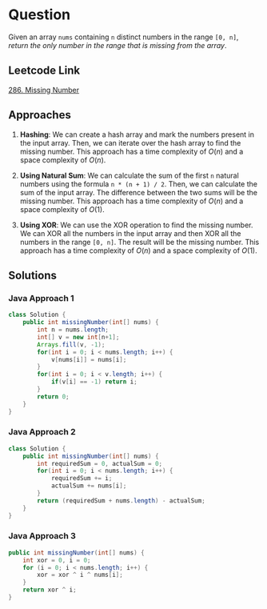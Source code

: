 # Question

Given an array `nums` containing `n` distinct numbers in the range `[0, n]`, _return the only number in the range that is missing from the array_.

## Leetcode Link

[286. Missing Number](https://leetcode.com/problems/missing-number/)

## Approaches

1. **Hashing**: We can create a hash array and mark the numbers present in the input array. Then, we can iterate over the hash array to find the missing number. This approach has a time complexity of $O(n)$ and a space complexity of $O(n)$.

2. **Using Natural Sum**: We can calculate the sum of the first `n` natural numbers using the formula `n * (n + 1) / 2`. Then, we can calculate the sum of the input array. The difference between the two sums will be the missing number. This approach has a time complexity of $O(n)$ and a space complexity of $O(1)$.

3. **Using XOR**: We can use the XOR operation to find the missing number. We can XOR all the numbers in the input array and then XOR all the numbers in the range `[0, n]`. The result will be the missing number. This approach has a time complexity of $O(n)$ and a space complexity of $O(1)$.

## Solutions

### Java Approach 1

```java
class Solution {
    public int missingNumber(int[] nums) {
        int n = nums.length;
        int[] v = new int[n+1];
        Arrays.fill(v, -1);
        for(int i = 0; i < nums.length; i++) {
            v[nums[i]] = nums[i];
        }
        for(int i = 0; i < v.length; i++) {
            if(v[i] == -1) return i;
        }
        return 0;
    }
}

```

### Java Approach 2

```java
class Solution {
    public int missingNumber(int[] nums) {
        int requiredSum = 0, actualSum = 0;
        for(int i = 0; i < nums.length; i++) {
            requiredSum += i;
            actualSum += nums[i];
        }
        return (requiredSum + nums.length) - actualSum;
    }
}
```

### Java Approach 3

```java
public int missingNumber(int[] nums) {
    int xor = 0, i = 0;
	for (i = 0; i < nums.length; i++) {
		xor = xor ^ i ^ nums[i];
	}
	return xor ^ i;
}
```
